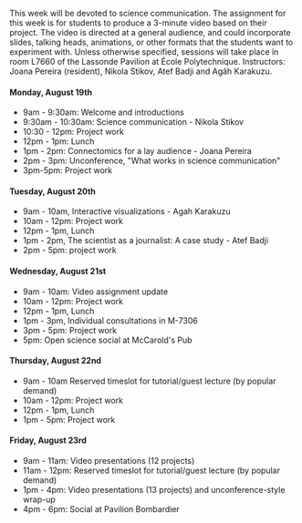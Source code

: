 This week will be devoted to science communication. The assignment for this week is for students to produce a 3-minute video based on their project. The video is directed at a general audience, and could incorporate slides, talking heads, animations, or other formats that the students want to experiment with. Unless otherwise specified, sessions will take place in room L7660 of the Lassonde Pavilion at École Polytechnique. Instructors: Joana Pereira (resident), Nikola Stikov, Atef Badji and Agâh Karakuzu.

#### Monday, August 19th
  - 9am - 9:30am: Welcome and introductions
  - 9:30am - 10:30am: Science communication - Nikola Stikov
  - 10:30 - 12pm: Project work
  - 12pm - 1pm: Lunch
  - 1pm - 2pm: Connectomics for a lay audience - Joana Pereira
  - 2pm - 3pm: Unconference, "What works in science communication" 
  - 3pm-5pm: Project work

#### Tuesday, August 20th
  - 9am - 10am, Interactive visualizations - Agah Karakuzu
  - 10am - 12pm: Project work
  - 12pm - 1pm, Lunch
  - 1pm - 2pm, The scientist as a journalist: A case study - Atef Badji
  - 2pm - 5pm: project work

#### Wednesday, August 21st
  - 9am - 10am: Video assignment update
  - 10am - 12pm: Project work
  - 12pm - 1pm, Lunch
  - 1pm - 3pm, Individual consultations in M-7306
  - 3pm - 5pm: Project work
  - 5pm: Open science social at McCarold's Pub

#### Thursday, August 22nd
  - 9am - 10am Reserved timeslot for tutorial/guest lecture (by popular demand)
  - 10am - 12pm: Project work
  - 12pm - 1pm, Lunch
  - 1pm - 5pm: Project work

#### Friday, August 23rd
  - 9am - 11am: Video presentations (12 projects)
  - 11am - 12pm: Reserved timeslot for tutorial/guest lecture (by popular demand)
  - 1pm - 4pm: Video presentations (13 projects) and unconference-style wrap-up
  - 4pm - 6pm: Social at Pavilion Bombardier
